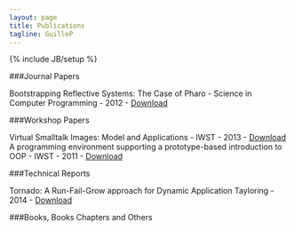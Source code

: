 ```yaml
---
layout: page
title: Publications
tagline: GuilleP
---
```

{% include JB/setup %}

###Journal Papers

Bootstrapping Reflective Systems: The Case of Pharo - Science in Computer Programming - 2012 - [Download]({{site.url}}/files/publications/Poli12-BootstrappingSmalltalk-SCP.pdf)

###Workshop Papers

Virtual Smalltalk Images: Model and Applications - IWST - 2013 - [Download]({{site.url}}/files/publications/Poli13-ObjectSpacesVirtualization-IWST.pdf)
A programming environment supporting a prototype-based introduction to OOP - IWST - 2011 - [Download]({{site.url}}/files/publications/Poli11-Ozono-IWST.pdf)

###Technical Reports

Tornado: A Run-Fail-Grow approach for Dynamic Application Tayloring - 2014 - [Download]({{site.url}}/files/publications/Poli14-TornadoTailoring-TechReport.pdf)

###Books, Books Chapters and Others